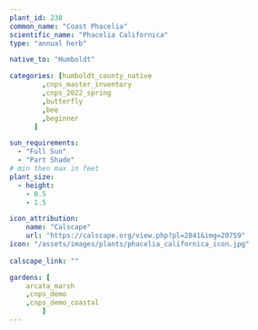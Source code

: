 ```yaml
---
plant_id: 238 
common_name: "Coast Phacelia"
scientific_name: "Phacelia Californica"
type: "annual herb"

native_to: "Humboldt"

categories: [humboldt_county_native
        ,cnps_master_inventory
        ,cnps_2022_spring
        ,butterfly
        ,bee
        ,beginner
      ]

sun_requirements:
  - "Full Sun"
  - "Part Shade"
# min then max in feet
plant_size:
  - height: 
    - 0.5 
    - 1.5

icon_attribution: 
    name: "Calscape"
    url: "https://calscape.org/view.php?pl=2841&img=20759"
icon: "/assets/images/plants/phacelia_californica_icon.jpg"
 
calscape_link: ""

gardens: [
    arcata_marsh
    ,cnps_demo
    ,cnps_demo_coastal
        ]
---
```


